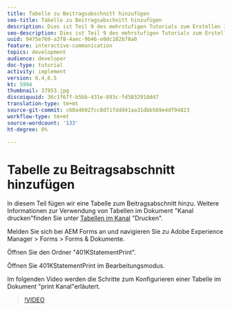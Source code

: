 ```yaml
---
title: Tabelle zu Beitragsabschnitt hinzufügen
seo-title: Tabelle zu Beitragsabschnitt hinzufügen
description: Dies ist Teil 9 des mehrstufigen Tutorials zum Erstellen Ihres ersten interaktiven Kommunikations-Dokuments.In diesem Teil fügen wir eine Tabelle zum Beitragsabschnitt hinzu.
seo-description: Dies ist Teil 9 des mehrstufigen Tutorials zum Erstellen Ihres ersten interaktiven Kommunikations-Dokuments.In diesem Teil fügen wir eine Tabelle zum Beitragsabschnitt hinzu.
uuid: 9475e769-a3f8-4aec-9b46-e0dc182b78a0
feature: interactive-communication
topics: development
audience: developer
doc-type: tutorial
activity: implement
version: 6.4,6.5
kt: 5994
thumbnail: 37953.jpg
discoiquuid: 36c1f67f-b5bb-431e-893c-fd5032918dd7
translation-type: tm+mt
source-git-commit: c60a46027cc8d71fddd41aa31dbb569e4df94823
workflow-type: tm+mt
source-wordcount: '133'
ht-degree: 0%

---
```



# Tabelle zu Beitragsabschnitt hinzufügen

In diesem Teil fügen wir eine Tabelle zum Beitragsabschnitt hinzu.
Weitere Informationen zur Verwendung von Tabellen im Dokument &quot;Kanal drucken&quot;finden Sie unter [Tabellen im Kanal](/help/forms/interactive-communications/table-in-print-channel-documents-video-use.md) &quot;Drucken&quot;.

Melden Sie sich bei AEM Forms an und navigieren Sie zu Adobe Experience Manager > Forms > Forms &amp; Dokumente.

Öffnen Sie den Ordner &quot;401KStatementPrint&quot;.

Öffnen Sie 401KStatementPrint im Bearbeitungsmodus.

Im folgenden Video werden die Schritte zum Konfigurieren einer Tabelle im Dokument &quot;print Kanal&quot;erläutert.

>[!VIDEO](https://video.tv.adobe.com/v/22387t1?quality=9&learn=on)

